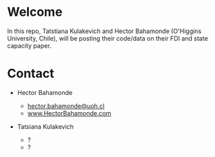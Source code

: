 # Welcome

In this repo, Tatstiana Kulakevich and Hector Bahamonde (O'Higgins University, Chile), will be posting their code/data on their FDI and state capacity paper.

# Contact

- Hector Bahamonde
  * hector.bahamonde@uoh.cl
  * www.HectorBahamonde.com
  
- Tatsiana Kulakevich
  * ?
  * ?
